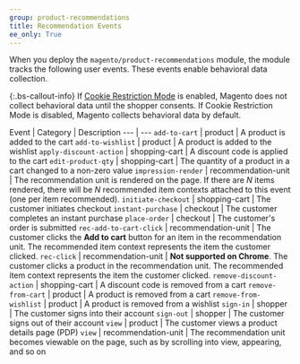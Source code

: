 ```yaml
---
group: product-recommendations
title: Recommendation Events
ee_only: True
---
```


When you deploy the `magento/product-recommendations` module, the module tracks the following user events. These events enable behavioral data collection.

{:.bs-callout-info}
If [Cookie Restriction Mode](https://docs.magento.com/m2/ce/user_guide/stores/compliance-cookie-restriction-mode.html) is enabled, Magento does not collect behavioral data until the shopper consents. If Cookie Restriction Mode is disabled, Magento collects behavioral data by default.

Event | Category | Description
--- | ---
`add-to-cart` | product | A product is added to the cart
`add-to-wishlist` | product | A product is added to the wishlist
`apply-discount-action` | shopping-cart | A discount code is applied to the cart
`edit-product-qty` | shopping-cart | The quantity of a product in a cart changed to a non-zero value
`impression-render` | recommendation-unit | The recommendation unit is rendered on the page. If there are _N_ items rendered, there will be _N_ recommended item contexts attached to this event (one per item recommended).
`initiate-checkout` | shopping-cart | The customer initiates checkout
`instant-purchase` | checkout |  The customer completes an instant purchase
`place-order` | checkout | The customer's order is submitted
`rec-add-to-cart-click` | recommendation-unit | The customer clicks the **Add to cart** button for an item in the recommendation unit. The recommended item context represents the item the customer clicked.
`rec-click` | recommendation-unit | **Not supported on Chrome**. The customer clicks a product in the recommendation unit. The recommended item context represents the item the customer clicked.
`remove-discount-action` | shopping-cart | A discount code is removed from a cart
`remove-from-cart` | product | A product is removed from a cart
`remove-from-wishlist` | product | A product is removed from a wishlist
`sign-in` | shopper | The customer signs into their account
`sign-out` | shopper | The customer signs out of their account
`view` | product | The customer views a product details page (PDP)
`view` | recommendation-unit | The recommendation unit becomes viewable on the page, such as by scrolling into view, appearing, and so on
